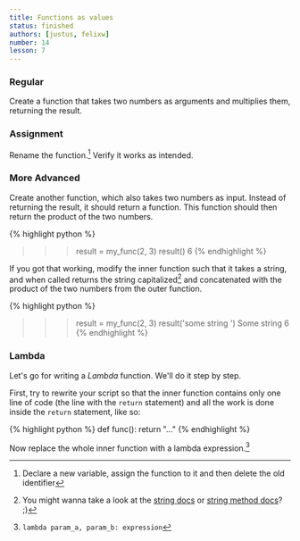 ```yaml
---
title: Functions as values
status: finished
authors: [justus, felixw]
number: 14
lesson: 7
---
```


### Regular

Create a function that takes two numbers as arguments and multiplies them, returning the result.

### Assignment

Rename the function.[^renaming] Verify it works as intended.

[^renaming]:
    Declare a new variable, assign the function to it and then delete the old identifier

### More Advanced

Create another function, which also takes two numbers as input. Instead of returning the result, it should return a function. This function should then return the product of the two numbers.

{% highlight python %}
>>> result = my_func(2, 3)
>>> result()
6
{% endhighlight %}

If you got that working, modify the inner function such that it takes a string, and when called returns the string capitalized[^docs] and concatenated with the product of the two numbers from the outer function.

[^docs]:
    You might wanna take a look at the [string docs](https://docs.python.org/3/library/string.html) or [string method docs](https://docs.python.org/3/library/stdtypes.html?highlight=capitalize#string-methods)? ;)

{% highlight python %}
>>> result = my_func(2, 3)
>>> result('some string ')
Some string 6
{% endhighlight %}

### Lambda

Let's go for writing a _Lambda_ function. We'll do it step by step.

First, try to rewrite your script so that the inner function contains only one line of code (the line with the `return` statement) and all the work is done inside the `return` statement, like so:

{% highlight python %}
def func():
    return "..."
{% endhighlight %}

Now replace the whole inner function with a lambda expression.[^lambda]

[^lambda]:
    `lambda param_a, param_b: expression`
